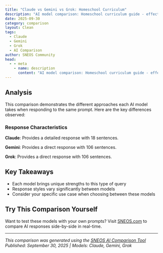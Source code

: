 ```yaml
---
title: "Claude vs Gemini vs Grok: Homeschool Curriculum"
description: "AI model comparison: Homeschool curriculum guide - effective home education strategies..."
date: 2025-09-30
category: comparison
layout: Clean
tags:
  - Claude
  - Gemini
  - Grok
  - AI Comparison
author: SNEOS Community
head:
  - - meta
    - name: description
      content: "AI model comparison: Homeschool curriculum guide - effective home education strategies..."
---
```


<ChatComparison
  title="Claude vs Gemini vs Grok: Homeschool Curriculum"
  prompt="Homeschool curriculum guide - effective home education strategies"
  :responses='{
    "Claude": "# Complete Homeschool Curriculum Guide\n\n## Getting Started with Homeschooling\n\n### Understanding Your Legal Requirements\n- **Research state laws**: Each state has different requirements for homeschooling\n- **Documentation needed**: Keep records of attendance, curriculum, and progress\n- **Testing requirements**: Some states require standardized testing\n- **Notification process**: File necessary paperwork with local school districts\n\n### Choosing Your Homeschool Approach\n\n#### **Traditional/School-at-Home**\n- Structured curriculum with textbooks and workbooks\n- Set schedule similar to public school\n- Clear lesson plans and grade levels\n\n#### **Unit Studies**\n- Integrated learning around specific themes\n- Combines multiple subjects through one topic\n- Great for multi-level teaching\n\n#### **Charlotte Mason Method**\n- Literature-based learning with \u0022living books\u0022\n- Nature study and outdoor education\n- Short lessons with full attention\n\n#### **Montessori Method**\n- Child-led learning with prepared environments\n- Hands-on materials and self-correction\n- Mixed age groups and extended work periods\n\n#### **Waldorf/Steiner Education**\n- Emphasis on imagination and creativity\n- Delayed academics until age 7\n- Rhythm and routine in daily life\n\n#### **Unschooling**\n- Child-directed learning based on interests\n- No formal curriculum or schedule\n- Learning through life experiences\n\n## Core Subject Curriculum Planning\n\n### **Language Arts**\n\n#### Elementary (K-5)\n- **Phonics and reading**: Systematic phonics instruction\n- **Writing**: Handwriting, spelling, basic composition\n- **Literature**: Read-alouds, independent reading\n- **Grammar**: Basic sentence structure and parts of speech\n\n#### Middle School (6-8)\n- **Reading comprehension**: Various genres and complexity levels\n- **Writing**: Essays, creative writing, research skills\n- **Grammar**: Advanced concepts and sentence analysis\n- **Literature**: Classic and contemporary works\n\n#### High School (9-12)\n- **Literature**: World literature, American literature, British literature\n- **Composition**: Academic writing, research papers\n- **Speech**: Public speaking and debate\n- **Language study**: Foreign language options\n\n### **Mathematics**\n\n#### Elementary Sequence\n1. **Kindergarten**: Number recognition, counting, basic shapes\n2. **Grade 1**: Addition/subtraction to 20, place value\n3. **Grade 2**: Two-digit arithmetic, measurement basics\n4. **Grade 3**: Multiplication/division, fractions introduction\n5. **Grade 4**: Multi-digit operations, decimals\n6. **Grade 5**: Advanced fractions, geometry, data analysis\n\n#### Middle/High School Sequence\n1. **Pre-Algebra** (Grade 6-7)\n2. **Algebra I** (Grade 8-9)\n3. **Geometry** (Grade 9-10)\n4. **Algebra II** (Grade 10-11)\n5. **Pre-Calculus** (Grade 11-12)\n6. **Calculus** (Grade 12)\n\n### **Science**\n\n#### Elementary Focus\n- **Nature study**: Observation and documentation\n- **Simple experiments**: Hands-on discovery\n- **Life science**: Plants, animals, human body\n- **Physical science**: States of matter, simple machines\n- **Earth science**: Weather, seasons, basic astronomy\n\n#### Middle School Progression\n- **Grade 6**: Earth science and astronomy\n- **Grade 7**: Life science and biology basics\n- **Grade 8**: Physical science and chemistry introduction\n\n#### High School Requirements\n- **Biology**: One full year with lab component\n- **Chemistry**: One year (often required for college prep)\n- **Physics**: One year of conceptual or algebra-based physics\n- **Electives**: Environmental science, anatomy, advanced courses\n\n### **Social Studies**\n\n#### Elementary Scope\n- **Early elementary**: Family, community, basic geography\n- **Upper elementary**: State history, U.S. history overview, world cultures\n\n#### Middle School Focus\n- **Grade 6**: Ancient civilizations\n- **Grade 7**: Medieval history through Renaissance\n- **Grade 8**: U.S. history through Civil War\n\n#### High School Requirements\n- **World History**: Ancient through modern times\n- **U.S. History**: Comprehensive survey course\n- **Government/Civics**: Constitution, political systems\n- **Economics**: Basic economic principles\n- **Geography**: World geography and cultures\n\n## Effective Teaching Strategies\n\n### **Creating Structure**\n- **Daily schedules**: Consistent routine with flexibility\n- **Learning spaces**: Dedicated areas for different",
    "Gemini": "Okay, let\u0027s break down effective homeschool strategies and how to create a curriculum guide. This is a big topic, so I\u0027ll provide a comprehensive overview and then suggest resources for digging deeper.\n\n**I. Understanding Your Homeschooling Philosophy and Goals**\n\n*   **Why Homeschool?**  This is the most fundamental question.  Knowing your \u0022why\u0022 will guide your decisions and keep you motivated. Common reasons include:\n    *   Academic excellence (tailored learning)\n    *   Religious or moral values\n    *   Social concerns (bullying, peer pressure)\n    *   Special needs accommodations\n    *   Flexibility and family time\n*   **Define Your Educational Goals:** What do you want your child to achieve academically, socially, emotionally, and spiritually?  Think long-term and short-term.\n    *   *Examples:*  Mastering specific skills (reading, writing, coding), developing critical thinking, fostering creativity, cultivating a love of learning, building strong character, preparing for college, or pursuing a trade.\n*   **Learning Styles \u0026 Strengths:**  Identify how your child learns best.  Are they:\n    *   *Visual learners?* (Respond well to images, diagrams, videos)\n    *   *Auditory learners?* (Learn best through listening, discussions)\n    *   *Kinesthetic learners?* (Learn through movement, hands-on activities)\n    *   *Read/Write Learners?* (Learn best through reading and writing)\n    *   Consider multiple intelligences (e.g., musical, interpersonal, logical-mathematical).\n*   **Your Teaching Style:**  Reflect on your own strengths and preferences as a teacher. Are you organized?  Creative?  Patient?  How much time can you dedicate?  Be realistic about what you can handle.\n*   **Your State\u0027s Requirements:**  Research your state\u0027s homeschooling laws.  Requirements vary widely and may include:\n    *   Notification of intent to homeschool\n    *   Minimum required subjects\n    *   Standardized testing\n    *   Portfolio reviews\n    *   Teacher qualifications\n\n**II. Curriculum Options and Resources**\n\nThis is where you choose what to teach and how to teach it.  Here\u0027s a breakdown of the main approaches:\n\n*   **All-in-One Curriculum Packages:** These provide everything you need for a specific grade level, often including textbooks, workbooks, teacher\u0027s guides, and online resources.\n    *   *Pros:* Convenient, structured, saves time on planning.\n    *   *Cons:*  Can be expensive, may not be adaptable to individual needs, can be rigid.\n    *   *Examples:*  Abeka, Bob Jones University Press, Sonlight, Calvert Education, Time4Learning (online), Connections Academy (online public school at home).\n*   **Individual Subject Curricula:**  You select resources for each subject separately.\n    *   *Pros:*  Highly customizable, can choose the best resources for each subject and learning style, often more affordable than all-in-one packages.\n    *   *Cons:*  Requires more research and planning.\n    *   *Examples:*\n        *   *Math:* Saxon Math, Singapore Math, Math-U-See, Life of Fred\n        *   *Language Arts:* Institute for Excellence in Writing (IEW),  The Good and the Beautiful, Writing \u0026 Rhetoric, All About Reading/Spelling\n        *   *Science:* Apologia, Berean Builders, Mystery Science, R.E.A.L. Science Odyssey\n        *   *History:* Story of the World, The Mystery of History, Notgrass History\n*   **Unit Studies:**  Organize learning around a central theme or topic, integrating multiple subjects.\n    *   *Pros:* Engaging, allows for deeper exploration of topics, caters to different learning styles.\n    *   *Cons:*  Requires significant planning, may need to supplement to ensure all required subjects are covered.\n    *   *Examples:*  Five in a Row, Amanda Bennett Unit Studies, DIY unit studies based on interests.\n*   **Unschooling:** A student-led approach where learning is driven by the child\u0027s interests and curiosity.  Less structured than other methods.\n    *   *Pros:*  Highly engaging, fosters a love of learning, allows for deep exploration of interests.\n    *   *Cons:*  Requires trust and flexibility, may be challenging to meet state requirements, can be difficult to assess progress.\n*   **Online Homeschool Programs:** Fully online curricula, often with live classes and teacher support.\n    *   *Pros:*  Structured, provides accountability, access to certified teachers.\n    *   *Cons:*  Can be expensive, less flexibility than other options, may require significant screen time.\n    *   *Examples:* K12,  Connections Academy,  Khan Academy, Outschool\n*   **Free Resources:** Many free resources are available online and at your local library.\n    *   *Pros:*  Affordable, accessible.\n    *   *Cons:*  Requires more curation and planning.\n    *   *Examples:*  Khan Academy, CK-12 Foundation, AmblesideOnline (Charlotte Mason curriculum), Project Gutenberg (free ebooks), libraries.\n\n**III. Creating Your Curriculum Guide**\n\nA curriculum guide is your roadmap for the year.  Here\u0027s how to create one:\n\n1.  **Start with the End in Mind:**  What do you want your child to know and be able to do by the end of the year in each subject?  Refer to your educational goals and state requirements.\n2.  **Subject-by-Subject Breakdown:**  For each subject:\n    *   **Chosen Curriculum/Resources:**  List the specific books, websites, programs, and materials you\u0027ll use.\n    *   **Scope and Sequence:**  Outline the topics you\u0027ll cover in a logical order. Many curriculum providers offer a scope and sequence, otherwise you can create your own by looking at state standards and other curriculum offerings.\n    *   **Weekly/Monthly Schedule:**  Break down the scope and sequence into manageable weekly or monthly goals. This is where you plan specific activities, readings, and assignments. *Example: Week 1: Math - Review addition and subtraction; Language Arts - Read chapter 1 of \u0022Charlotte\u0027s Web\u0022; History - Introduction to Ancient Egypt.*\n    *   **Assessment Methods:**  How will you assess your child\u0027s progress?  Consider:\n        *   Tests and quizzes\n        *   Projects\n        *   Writing assignments\n        *   Oral presentations\n        *   Portfolio reviews\n        *   Informal observation\n3.  **Record Keeping:**\n    *   *Attendance Log:*  Keep track of the days you homeschool.\n    *   *Grading System (if applicable):* Decide how you\u0027ll grade assignments and calculate overall grades.\n    *   *Portfolio (optional):*  Collect samples of your child\u0027s work to demonstrate progress.\n4.  **Flexibility is Key:**  Life happens!  Build in flexibility to your schedule.  Don\u0027t be afraid to adjust your plans as needed based on your child\u0027s progress and interests.\n\n**IV. Effective Home Education Strategies**\n\n*   **Create a Dedicated Learning Space:**  Even a small, organized area can help your child focus.\n*   **Establish a Routine:**  A consistent daily or weekly schedule provides structure and predictability.\n*   **Make Learning Fun and Engaging:**  Use games, hands-on activities, field trips, and real-world applications to make learning more enjoyable.\n*   **Tailor Instruction to Your Child\u0027s Needs:**  Adapt your teaching methods and materials to your child\u0027s learning style and pace.\n*   **Foster Independence:**  Encourage your child to take ownership of their learning.\n*   **Provide Opportunities for Socialization:**  Join a homeschool co-op, participate in extracurricular activities, or connect with other homeschooling families.\n*   **Take Breaks:**  Regular breaks are essential for both you and your child.\n*   **Self-Care:** Homeschooling is demanding. Make time for your own well-being.\n*   **Don\u0027t Compare:** Every child and every homeschooling journey is unique. Focus on your own child\u0027s progress and celebrate their achievements.\n*   **Seek Support:**  Connect with other homeschooling families, join online forums, or consult with experienced homeschoolers.\n\n**V. Resources for Further Exploration**\n\n*   **Websites:**\n    *   HSLDA (Home School Legal Defense Association):  Provides legal information and support for homeschoolers.\n    *   TheHomeSchoolMom.com: A comprehensive resource for all things homeschooling.\n    *   Khan Academy: Free online learning resources for many subjects.\n    *   Education.com: Worksheets, games, and other educational resources.\n*   **Books:**\n    *   *The Well-Trained Mind: A Guide to Classical Education at Home* by Susan Wise Bauer and Jessie Wise\n    *   *Homeschooling for Dummies* by Carol Topp, CPA\n    *   *Teach Your Own: The John Holt Book of Homeschooling* by John Holt\n*   **Homeschool Conventions and Conferences:** A great way to learn about curriculum options, connect with other homeschoolers, and get inspired.\n\n**VI. Important Considerations**\n\n*   **Burnout:** Homeschooling can be demanding. Recognize the signs of burnout (for both you and your child) and take steps to prevent it.\n*   **Special Needs:** If your child has special needs, research specialized curricula and resources.  Consider working with a special education professional.\n*   **Technology:**  Use technology wisely.  Limit screen time and choose educational apps and websites carefully.\n*   **College Preparation:** If your child plans to attend college, research college admission requirements and plan your curriculum accordingly.\n*   **Homeschool Co-ops:** Co-ops can offer support, socialization, and shared teaching responsibilities.\n\nThis is a starting point! Homeschooling is a journey, and you\u0027ll learn and adapt as you go. Good luck!\n",
    "Grok": "Designing an effective homeschool curriculum guide and implementing successful home education strategies requires careful planning, flexibility, and a focus on the unique needs of your child. Below is a comprehensive guide to help you create a structured yet adaptable homeschooling plan, along with proven strategies to ensure a successful learning experience.\n\n---\n\n### **Homeschool Curriculum Guide**\n\n#### **1. Assess Your Child\u2019s Needs and Interests**\n- **Learning Style:** Identify whether your child is a visual, auditory, kinesthetic, or mixed learner to tailor teaching methods.\n- **Interests and Goals:** Incorporate subjects or topics they are passionate about to keep them engaged.\n- **Skill Level:** Evaluate their current academic standing in core subjects (reading, writing, math, etc.) using placement tests or prior school records.\n- **State Requirements:** Research your state or country\u2019s homeschooling laws to ensure compliance with mandatory subjects, hours, or testing.\n\n#### **2. Choose a Curriculum Framework**\nSelect a curriculum style that aligns with your educational philosophy and your child\u2019s needs. Here are some popular approaches:\n- **Traditional:** Mimics public school structure (textbooks, worksheets, tests). Examples: Abeka, Calvert.\n- **Classical:** Focuses on logic, rhetoric, and critical thinking, often using historical texts (e.g., The Well-Trained Mind by Susan Wise Bauer).\n- **Montessori:** Emphasizes hands-on, self-directed learning with a focus on independence.\n- **Waldorf:** Focuses on creativity, imagination, and holistic development, minimizing early academics.\n- **Unit Studies:** Integrates multiple subjects around a central theme (e.g., studying the ocean through science, history, and art).\n- **Unschooling:** Child-led learning based on interests, with less formal structure.\n- **Eclectic:** Combines elements from various approaches for a customized experience.\n\n#### **3. Core Subjects to Include**\nMost homeschool curriculums should cover these essential areas (adjust based on age and grade level):\n- **Math:** Arithmetic, algebra, geometry, etc. (e.g., Khan Academy, Saxon Math, Math-U-See).\n- **Language Arts:** Reading, writing, grammar, spelling, and literature (e.g., Easy Peasy, The Good and the Beautiful).\n- **Science:** Biology, chemistry, physics, earth science (e.g., Apologia, Mystery Science).\n- **Social Studies/History:** Geography, world history, civics (e.g., Story of the World, Notgrass History).\n- **Physical Education:** Sports, outdoor activities, or health topics.\n- **Electives:** Art, music, foreign language, coding, or other interests.\n\n#### **4. Create a Yearly and Daily Schedule**\n- **Yearly Plan:** Break down the curriculum into semesters or quarters, setting goals for each subject (e.g., complete X chapters by December).\n- **Daily Schedule:** Allocate time for each subject while allowing flexibility for breaks, projects, or spontaneous learning. Example:\n  - 8:30 AM - 9:30 AM: Math\n  - 9:30 AM - 10:30 AM: Language Arts\n  - 10:30 AM - 11:00 AM: Break/Physical Activity\n  - 11:00 AM - 12:00 PM: Science or History\n  - 12:00 PM - 1:00 PM: Lunch\n  - 1:00 PM - 2:00 PM: Electives or Projects\n- **Flexibility:** Adjust based on what works for your family. Some families prefer block scheduling (focusing on fewer subjects per day) or year-round schooling with shorter breaks.\n\n#### **5. Resources and Tools**\n- **Curriculum Providers:** Purchase complete grade-level curriculums (e.g., Sonlight, Time4Learning) or individual subject materials.\n- **Online Platforms:** Use free or affordable resources like Khan Academy, Duolingo (languages), or YouTube educational channels.\n- **Libraries:** Access books, audiobooks, and educational DVDs for free.\n- **Homeschool Co-ops:** Join local groups for shared classes, field trips, or socialization.\n- **Record Keeping:** Use planners, apps (like Homeschool Manager), or spreadsheets to track progress, grades, and attendance.\n\n#### **6. Assessment and Evaluation**\n- **Regular Check-ins:** Use quizzes, projects, or discussions to gauge understanding weekly or monthly.\n- **Portfolio:** Document projects, essays, and artwork to showcase learning.\n- **Standardized Testing:** Some states require annual testing (e.g., CAT, Iowa Test of Basic Skills). Even if not required, testing can help measure progress.\n- **Adjustments:** If a subject or method isn\u2019t working, adapt the curriculum or approach without hesitation.\n\n---\n\n### **Effective Home Education Strategies**\n\n#### **1. Create a Conducive Learning Environment**\n- **Dedicated Space:** Set up a quiet, organized area for learning with minimal distractions. Include supplies like books, notebooks, and a computer if needed.\n- **Routine:** Establish consistent start and end times to build discipline, but allow for flexibility on tough days.\n- **Comfort:** Ensure ergonomic seating and good lighting to make long study sessions manageable.\n\n#### **2. Foster Independent Learning**\n- **Set Goals:** Teach your child to set short- and long-term academic goals (e.g., finish a book by the end of the week).\n- **Research Skills:** Encourage them to find answers using books, websites, or experiments rather than providing all solutions.\n- **Time Management:** Use timers or checklists to help them manage tasks and build self-discipline.\n\n#### **3. Incorporate Hands-On and Real-World Learning**\n- **Field Trips:** Visit museums, zoos, historical sites, or nature trails to bring lessons to life.\n- **Projects:** Use cooking to teach fractions, gardening for biology, or budgeting for math.\n- **Community Involvement:** Volunteer or participate in local events to develop social and civic skills.\n\n#### **4. Encourage Socialization**\n- **Co-ops and Groups:** Join homeschool organizations for group learning, sports, or extracurriculars.\n- **Clubs and Classes:** Enroll in community programs like art, dance, or martial arts.\n- **Playdates and Friends:** Arrange regular meetups with peers to build social connections.\n\n#### **5. Balance Academics with Life Skills**\n- Teach practical skills alongside academics, such as:\n  - Financial literacy (budgeting, saving)\n  - Cooking and meal planning\n  - Household chores and organization\n  - Time management and problem-solving\n- These skills prepare children for adulthood and complement traditional learning.\n\n#### **6. Use Technology Wisely**\n- **Educational Apps:** Leverage tools like IXL, Quizlet, or Prodigy for interactive learning.\n- **Limit Screen Time:** Balance online learning with offline activities to prevent burnout or distraction.\n- **Online Communities:** Join forums (e.g., Facebook homeschool groups) for support and resource sharing.\n\n#### **7. Prioritize Parent-Teacher Balance**\n- **Self-Care:** Take breaks and set boundaries to avoid burnout as both parent and educator.\n- **Training:** Attend homeschool conferences or webinars to learn new teaching strategies.\n- **Delegate:** If possible, outsource subjects you\u2019re less confident in through tutors, online courses, or co-ops.\n\n#### **8. Adapt to Challenges**\n- **Motivation Issues:** If a child resists learning, explore new methods (e.g., gamification, rewards) or revisit their interests.\n- **Learning Gaps:** Address weaknesses with targeted resources or tutoring while focusing on strengths to build confidence.\n- **Family Dynamics:** Involve siblings in group activities or projects to foster teamwork, and carve out one-on-one time for individualized attention.\n\n---\n\n### **Sample Weekly Homeschool Schedule (Elementary Level)**\n| **Day**       | **Morning (8:30\u201311:30 AM)**       | **Afternoon (1:00\u20133:00 PM)**   |\n|---------------|-----------------------------------|-------------------------------|\n| Monday        | Math, Reading, Writing           | Science Experiment, Art       |\n| Tuesday       | Math, Spelling, Grammar          | History, Physical Education   |\n| Wednesday     | Math, Literature, Handwriting    | Geography, Music              |\n| Thursday      | Math, Reading, Writing           | Science Reading, Coding       |\n| Friday        | Math, Spelling, Review           | Field Trip or Project Work    |\n\n*Note: Adjust times and subjects based on age, needs, and family schedule.*\n\n---\n\n### **Additional Tips for Success**\n- **Start Small:** If new to homeschooling, begin with a few subjects and gradually expand as you gain confidence.\n- **Celebrate Achievements:** Recognize milestones, whether completing a book or mastering a skill, to boost morale.\n- **Stay Connected:** Network with other homeschooling families for support, advice, and shared experiences.\n- **Document Everything:** Keep records of lessons, activities, and progress for personal reference or legal requirements.\n\n---\n\nHomeschooling is a rewarding journey that allows for personalized education tailored to your child\u2019s unique needs. By combining a well-structured curriculum with effective teaching strategies, you can foster a love of learning while preparing your child for future success. If you have specific questions or need help with a particular subject or age group, let me know!"
  }'
  published-date="22:46"
/>

## Analysis

This comparison demonstrates the different approaches each AI model takes when responding to the same prompt. Here are the key differences observed:

### Response Characteristics

**Claude**: Provides a detailed response with 18 sentences. 

**Gemini**: Provides a direct response with 106 sentences. 

**Grok**: Provides a direct response with 106 sentences. 

## Key Takeaways

- Each model brings unique strengths to this type of query
- Response styles vary significantly between models
- Consider your specific use case when choosing between these models

## Try This Comparison Yourself

Want to test these models with your own prompts? Visit [SNEOS.com](https://sneos.com) to compare AI responses side-by-side in real-time.

---

*This comparison was generated using the [SNEOS AI Comparison Tool](https://sneos.com)*
*Published: September 30, 2025 | Models: Claude, Gemini, Grok*
